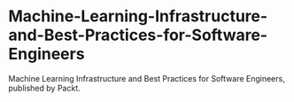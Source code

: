 # Machine-Learning-Infrastructure-and-Best-Practices-for-Software-Engineers
Machine Learning Infrastructure and Best Practices for Software Engineers, published by Packt.
